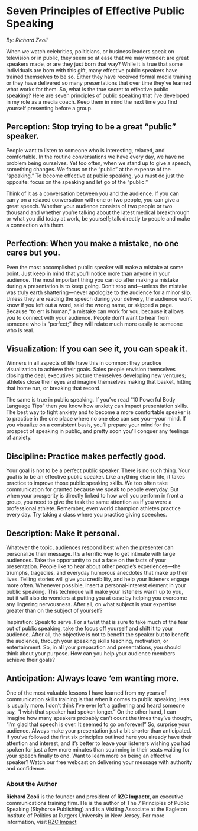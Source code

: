 # Seven Principles of Effective Public Speaking
_By: Richard Zeoli_

When we watch celebrities, politicians, or business leaders speak on television or in public, they seem so at ease that we may wonder: are great speakers made, or are they just born that way? While it is true that some individuals are born with this gift, many effective public speakers have trained themselves to be so. Either they have received formal media training or they have delivered so many presentations that over time they’ve learned what works for them. So, what is the true secret to effective public speaking?
Here are seven principles of public speaking that I’ve developed in my role as a media coach. Keep them in mind the next time you find yourself presenting before a group.

## Perception: Stop trying to be a great “public” speaker.
People want to listen to someone who is interesting, relaxed, and comfortable. In the routine conversations we have every day, we have no problem being ourselves. Yet too often, when we stand up to give a speech, something changes. We focus on the “public” at the expense of the “speaking.” To become effective at public speaking, you must do just the opposite: focus on the speaking and let go of the “public.”

Think of it as a conversation between you and the audience. If you can carry on a relaxed conversation with one or two people, you can give a great speech. Whether your audience consists of two people or two thousand and whether you’re talking about the latest medical breakthrough or what you did today at work, be yourself; talk directly to people and make a connection with them.

## Perfection: When you make a mistake, no one cares but you.
Even the most accomplished public speaker will make a mistake at some point. Just keep in mind that you’ll notice more than anyone in your audience. The most important thing you can do after making a mistake during a presentation is to keep going. Don’t stop and—unless the mistake was truly earth shattering—never apologize to the audience for a minor slip. Unless they are reading the speech during your delivery, the audience won’t know if you left out a word, said the wrong name, or skipped a page. Because “to err is human,” a mistake can work for you, because it allows you to connect with your audience. People don’t want to hear from someone who is “perfect;” they will relate much more easily to someone who is real.

## Visualization: If you can see it, you can speak it.
Winners in all aspects of life have this in common: they practice visualization to achieve their goals. Sales people envision themselves closing the deal; executives picture themselves developing new ventures; athletes close their eyes and imagine themselves making that basket, hitting that home run, or breaking that record.

The same is true in public speaking. If you’ve read “10 Powerful Body Language Tips” then you know how anxiety can impact presentation skills. The best way to fight anxiety and to become a more comfortable speaker is to practice in the one place where no one else can see you—your mind. If you visualize on a consistent basis, you’ll prepare your mind for the prospect of speaking in public, and pretty soon you’ll conquer any feelings of anxiety.

## Discipline: Practice makes perfectly good.
Your goal is not to be a perfect public speaker. There is no such thing. Your goal is to be an effective public speaker. Like anything else in life, it takes practice to improve those public speaking skills. We too often take communication for granted because we speak to people everyday. But when your prosperity is directly linked to how well you perform in front a group, you need to give the task the same attention as if you were a professional athlete. Remember, even world champion athletes practice every day. Try taking a class where you practice giving speeches.

## Description: Make it personal.
Whatever the topic, audiences respond best when the presenter can personalize their message. It’s a terrific way to get intimate with large audiences. Take the opportunity to put a face on the facts of your presentation. People like to hear about other people’s experiences—the triumphs, tragedies, and everyday humorous anecdotes that make up their lives. Telling stories will give you credibility, and help your listeners engage more often. Whenever possible, insert a personal-interest element in your public speaking. This technique will make your listeners warm up to you, but it will also do wonders at putting you at ease by helping you overcome any lingering nervousness. After all, on what subject is your expertise greater than on the subject of yourself?

Inspiration: Speak to serve.
For a twist that is sure to take much of the fear out of public speaking, take the focus off yourself and shift it to your audience. After all, the objective is not to benefit the speaker but to benefit the audience, through your speaking skills teaching, motivation, or entertainment. So, in all your preparation and presentations, you should think about your purpose. How can you help your audience members achieve their goals?

## Anticipation: Always leave ‘em wanting more.
One of the most valuable lessons I have learned from my years of communication skills training is that when it comes to public speaking, less is usually more. I don’t think I’ve ever left a gathering and heard someone say, “I wish that speaker had spoken longer.” On the other hand, I can imagine how many speakers probably can’t count the times they’ve thought, “I’m glad that speech is over. It seemed to go on forever!” So, surprise your audience. Always make your presentation just a bit shorter than anticipated.
If you’ve followed the first six principles outlined here you already have their attention and interest, and it’s better to leave your listeners wishing you had spoken for just a few more minutes than squirming in their seats waiting for your speech finally to end.
Want to learn more on being an effective speaker? Watch our free webcast on delivering your message with authority and confidence.

### About the Author
**Richard Zeoli** is the founder and president of **RZC Impactx**, an executive communications training firm. He is the author of The 7 Principles of Public Speaking (Skyhorse Publishing) and is a Visiting Associate at the Eagleton Institute of Politics at Rutgers University in New Jersey. For more information, visit [RZC Impact](http://www.rzcimpact.com)


